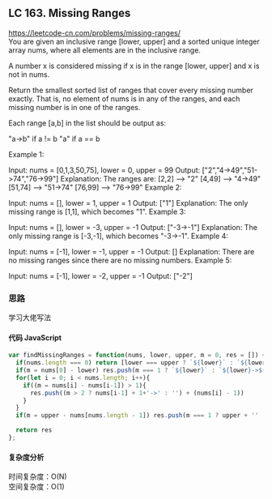 ## LC 163. Missing Ranges

https://leetcode-cn.com/problems/missing-ranges/  
You are given an inclusive range [lower, upper] and a sorted unique integer array nums, where all elements are in the inclusive range.

A number x is considered missing if x is in the range [lower, upper] and x is not in nums.

Return the smallest sorted list of ranges that cover every missing number exactly. That is, no element of nums is in any of the ranges, and each missing number is in one of the ranges.

Each range [a,b] in the list should be output as:

"a->b" if a != b
"a" if a == b

Example 1:

Input: nums = [0,1,3,50,75], lower = 0, upper = 99
Output: ["2","4->49","51->74","76->99"]
Explanation: The ranges are:
[2,2] --> "2"
[4,49] --> "4->49"
[51,74] --> "51->74"
[76,99] --> "76->99"
Example 2:

Input: nums = [], lower = 1, upper = 1
Output: ["1"]
Explanation: The only missing range is [1,1], which becomes "1".
Example 3:

Input: nums = [], lower = -3, upper = -1
Output: ["-3->-1"]
Explanation: The only missing range is [-3,-1], which becomes "-3->-1".
Example 4:

Input: nums = [-1], lower = -1, upper = -1
Output: []
Explanation: There are no missing ranges since there are no missing numbers.
Example 5:

Input: nums = [-1], lower = -2, upper = -1
Output: ["-2"]

### 思路

学习大佬写法

#### 代码 JavaScript

```JavaScript
var findMissingRanges = function(nums, lower, upper, m = 0, res = []) {
  if(nums.length === 0) return [lower === upper ? `${lower}` : `${lower}->${upper}`]
  if(m = nums[0] - lower) res.push(m === 1 ? `${lower}` : `${lower}->${nums[0]-1}`)
  for(let i = 0; i < nums.length; i++){
    if((m = nums[i] - nums[i-1]) > 1){
      res.push((m > 2 ? nums[i-1] + 1+'->' : '') + (nums[i] - 1))
    }
  }
  if(m = upper - nums[nums.length - 1]) res.push(m === 1 ? upper + '' : nums[nums.length-1] + 1 + '->' + upper )

  return res
};

```

#### 复杂度分析

时间复杂度：O(N) </br>
空间复杂度：O(1)
